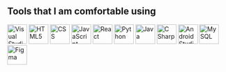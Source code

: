 <h2>Tools that I am comfortable using</h2>
<p id = "tools">
          <img src="https://cdn.jsdelivr.net/gh/devicons/devicon/icons/visualstudio/visualstudio-plain.svg" height = "45" width = "45" alt = "Visual Studio"/>          
          <img src="https://cdn.jsdelivr.net/gh/devicons/devicon/icons/html5/html5-plain-wordmark.svg" height = "45" width = "45" alt = "HTML5"/>
          <img src="https://cdn.jsdelivr.net/gh/devicons/devicon/icons/css3/css3-plain-wordmark.svg" height = "45" width = "45" alt = "CSS"/>
          <img src="https://cdn.jsdelivr.net/gh/devicons/devicon/icons/javascript/javascript-plain.svg" height = "45" width = "45" alt = "JavaScript"/>
          <img src="https://cdn.jsdelivr.net/gh/devicons/devicon/icons/react/react-original.svg" height = "45" width = "45" alt = "React"/>
          <img src="https://cdn.jsdelivr.net/gh/devicons/devicon/icons/python/python-original.svg" height = "45" width = "45" alt = "Python"/>
          <img src="https://cdn.jsdelivr.net/gh/devicons/devicon/icons/java/java-original.svg" height = "45" width = "45" alt = "Java"/>
          <img src="https://cdn.jsdelivr.net/gh/devicons/devicon/icons/csharp/csharp-plain.svg" height = "45" width = "45" alt = "C Sharp"/>
          <img src="https://cdn.jsdelivr.net/gh/devicons/devicon/icons/androidstudio/androidstudio-original.svg" height = "45" width = "45" alt = "Android Studio"/>    
          <img src="https://cdn.jsdelivr.net/gh/devicons/devicon/icons/mysql/mysql-original-wordmark.svg" height = "45" width = "45" alt = "MySQL"/>
          <img src="https://cdn.jsdelivr.net/gh/devicons/devicon/icons/figma/figma-original.svg" height = "45" width = "45" alt = "Figma"/>
</p>


          
<!--
**BillyNoble2/BillyNoble2** is a ✨ _special_ ✨ repository because its `README.md` (this file) appears on your GitHub profile.

Here are some ideas to get you started:

- 🔭 I’m currently working on ...
- 🌱 I’m currently learning ...
- 👯 I’m looking to collaborate on ...
- 🤔 I’m looking for help with ...
- 💬 Ask me about ...
- 📫 How to reach me: ...
- 😄 Pronouns: ...
- ⚡ Fun fact: ...
-->
